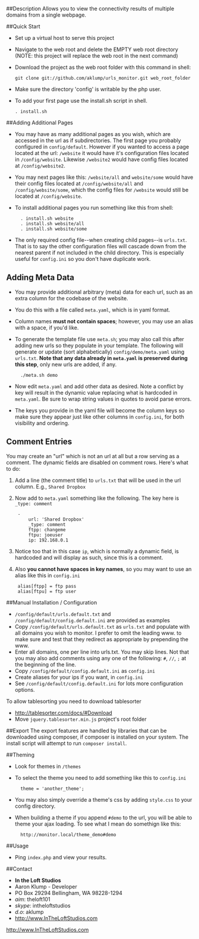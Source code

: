 ##Description
Allows you to view the connectivity results of multiple domains from a single webpage.


##Quick Start
* Set up a virtual host to serve this project
* Navigate to the web root and delete the EMPTY web root directory (NOTE: this
  project will replace the web root in the next command)
* Download the project as the web root folder with this command in shell:

      git clone git://github.com/aklump/urls_monitor.git web_root_folder

* Make sure the directory 'config' is writable by the php user.
* To add your first page use the install.sh script in shell.

      . install.sh

##Adding Additional Pages
* You may have as many additional pages as you wish, which are accessed in the url as if subdirectories. The first page you probably configured in `config/default`. However if you wanted to access a page located at the url: `/website` it would have it's configuration files located in `/config/website`.  Likewise `/website2` would have config files located at `/config/website2`.
* You may next pages like this: `/website/all` and `website/some` would have their config files located at `/config/website/all` and `/config/website/some`, which the config files for `/website` would still be located at `/config/website`.
* To install additional pages you run something like this from shell:

        . install.sh website
        . install.sh website/all
        . install.sh website/some
      
* The only required config file--when creating child pages--is `urls.txt`.  That is to say the other configuration files will cascade down from the nearest parent if not included in the child directory.  This is especially useful for `config.ini` so you don't have duplicate work.

## Adding Meta Data
* You may provide additional arbitrary (meta) data for each url, such as an extra column for the codebase of the website.
* You do this with a file called `meta.yaml`, which is in yaml format.
* Column names <strong>must not contain spaces</strong>; however, you may use an alias with a space, if you'd like.
* To generate the template file use `meta.sh`; you may also call this after adding new urls so they populate in your template.  The following will generate or update (sort alphabetically) `config/demo/meta.yaml` using `urls.txt`.  **Note that any data already in `meta.yaml` is preserved during this step**, only new urls are added, if any.
      
        ./meta.sh demo

* Now edit `meta.yaml` and add other data as desired.  Note a conflict by key will result in the dynamic value replacing what is hardcoded in `meta.yaml`.  Be sure to wrap string values in quotes to avoid parse errors.
* The keys you provide in the yaml file will become the column keys so make sure they appear just like other columns in `config.ini`, for both visibility and ordering.

## Comment Entries
You may create an "url" which is not an url at all but a row serving as a comment.  The dynamic fields are disabled on comment rows.  Here's what to do:

1. Add a line (the comment title) to `urls.txt` that will be used in the url column.  E.g., `Shared Dropbox`
2. Now add to `meta.yaml` something like the following.  The key here is `_type: comment`

        -
            url: 'Shared Dropbox'
            _type: comment
            ftpp: changeme
            ftpu: joeuser
            ip: 192.168.0.1
3. Notice too that in this case `ip`, which is normally a dynamic field, is hardcoded and will display as such, since this is a comment.
4. Also <strong>you cannot have spaces in key names</strong>, so you may want to use an alias like this in `config.ini`

        alias[ftpp] = ftp pass
        alias[ftpu] = ftp user
  

##Manual Installation / Configuration
* `/config/default/urls.default.txt` and `/config/default/config.default.ini` are
  provided as examples
* Copy `/config/default/urls.default.txt` as `urls.txt` and populate with all domains you wish to monitor. I prefer to omit the leading www. to make sure and test that they redirect as appropriate by prepending the www.
* Enter all domains, one per line into urls.txt. You may skip lines. Not that you may also add comments using any one of the following: `#`, `//`, `;` at the beginning of the line.
* Copy `/config/default/config.default.ini` as `config.ini`
* Create aliases for your ips if you want, in `config.ini`
* See `/config/default/config.default.ini` for lots more configuration options.

To allow tablesorting you need to download tablesorter
* <http://tablesorter.com/docs/#Download>
* Move `jquery.tablesorter.min.js` project's root folder


##Export
The export features are handled by libraries that can be downloaded using composer, if composer is installed on your system.  The install script will attempt to run `composer install`.

##Theming
* Look for themes in `/themes`
* To select the theme you need to add something like this to `config.ini`
        
        theme = 'another_theme';

* You may also simply override a theme's css by adding `style.css` to your config directory.
* When building a theme if you append `#demo` to the url, you will be able to theme your ajax loading.  To see what I mean do somethign like this:

        http://monitor.local/theme_demo#demo


##Usage
* Ping `index.php` and view your results.


##Contact
* **In the Loft Studios**
* Aaron Klump - Developer
* PO Box 29294 Bellingham, WA 98228-1294
* _aim_: theloft101
* _skype_: intheloftstudios
* _d.o_: aklump
* <http://www.InTheLoftStudios.com>


http://www.InTheLoftStudios.com

